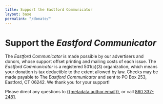 ```yaml
---
title: Support the Eastford Communicator
layout: base
permalink: "/donate/"
---
```

# Support the *Eastford Communicator*

The *Eastford Communicator* is made possible by our advertisers and donors, whose support offset printing and mailing costs of each issue. The *Eastford Communicator* is a registered 501\(c)(3) organization, which means your donation is tax deductible to the extent allowed by law. Checks may be made payable to The *Eastford Communicator* and sent to PO Box 253, Eastford, CT 06242. We thank you for your support!

Please direct any questions to [{{metadata.author.email}}](mailto:{{metadata.author.email}}), or call [860 337-2481](tel:8603372481).
